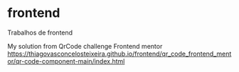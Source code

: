 # frontend
 Trabalhos de frontend

My solution from QrCode challenge Frontend mentor https://thiagovasconcelosteixeira.github.io/frontend/qr_code_frontend_mentor/qr-code-component-main/index.html
